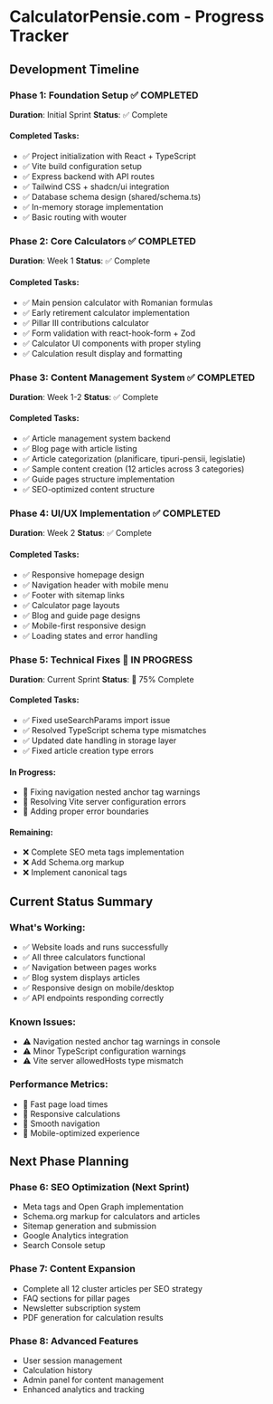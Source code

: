 # CalculatorPensie.com - Progress Tracker

## Development Timeline

### Phase 1: Foundation Setup ✅ COMPLETED
**Duration**: Initial Sprint
**Status**: ✅ Complete

#### Completed Tasks:
- ✅ Project initialization with React + TypeScript
- ✅ Vite build configuration setup
- ✅ Express backend with API routes
- ✅ Tailwind CSS + shadcn/ui integration
- ✅ Database schema design (shared/schema.ts)
- ✅ In-memory storage implementation
- ✅ Basic routing with wouter

### Phase 2: Core Calculators ✅ COMPLETED
**Duration**: Week 1
**Status**: ✅ Complete

#### Completed Tasks:
- ✅ Main pension calculator with Romanian formulas
- ✅ Early retirement calculator implementation
- ✅ Pillar III contributions calculator
- ✅ Form validation with react-hook-form + Zod
- ✅ Calculator UI components with proper styling
- ✅ Calculation result display and formatting

### Phase 3: Content Management System ✅ COMPLETED
**Duration**: Week 1-2
**Status**: ✅ Complete

#### Completed Tasks:
- ✅ Article management system backend
- ✅ Blog page with article listing
- ✅ Article categorization (planificare, tipuri-pensii, legislatie)
- ✅ Sample content creation (12 articles across 3 categories)
- ✅ Guide pages structure implementation
- ✅ SEO-optimized content structure

### Phase 4: UI/UX Implementation ✅ COMPLETED
**Duration**: Week 2
**Status**: ✅ Complete

#### Completed Tasks:
- ✅ Responsive homepage design
- ✅ Navigation header with mobile menu
- ✅ Footer with sitemap links
- ✅ Calculator page layouts
- ✅ Blog and guide page designs
- ✅ Mobile-first responsive design
- ✅ Loading states and error handling

### Phase 5: Technical Fixes 🔄 IN PROGRESS
**Duration**: Current Sprint
**Status**: 🔄 75% Complete

#### Completed Tasks:
- ✅ Fixed useSearchParams import issue
- ✅ Resolved TypeScript schema type mismatches
- ✅ Updated date handling in storage layer
- ✅ Fixed article creation type errors

#### In Progress:
- 🔄 Fixing navigation nested anchor tag warnings
- 🔄 Resolving Vite server configuration errors
- 🔄 Adding proper error boundaries

#### Remaining:
- ❌ Complete SEO meta tags implementation
- ❌ Add Schema.org markup
- ❌ Implement canonical tags

## Current Status Summary

### What's Working:
- ✅ Website loads and runs successfully
- ✅ All three calculators functional
- ✅ Navigation between pages works
- ✅ Blog system displays articles
- ✅ Responsive design on mobile/desktop
- ✅ API endpoints responding correctly

### Known Issues:
- ⚠️ Navigation nested anchor tag warnings in console
- ⚠️ Minor TypeScript configuration warnings
- ⚠️ Vite server allowedHosts type mismatch

### Performance Metrics:
- 🚀 Fast page load times
- 🚀 Responsive calculations
- 🚀 Smooth navigation
- 🚀 Mobile-optimized experience

## Next Phase Planning

### Phase 6: SEO Optimization (Next Sprint)
- Meta tags and Open Graph implementation
- Schema.org markup for calculators and articles
- Sitemap generation and submission
- Google Analytics integration
- Search Console setup

### Phase 7: Content Expansion
- Complete all 12 cluster articles per SEO strategy
- FAQ sections for pillar pages
- Newsletter subscription system
- PDF generation for calculation results

### Phase 8: Advanced Features
- User session management
- Calculation history
- Admin panel for content management
- Enhanced analytics and tracking